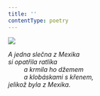 ```yaml
---
title: ''
contentType: poetry
---
```


<section>

![](../Images/113.jpg)

_A jedna slečna z Mexika  
si opatřila ratlíka  
         a krmila ho džemem  
         a klobáskami s křenem,  
jelikož byla z Mexika._

</section>
